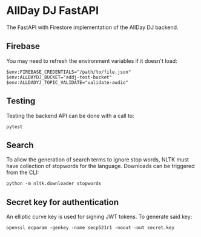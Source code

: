# AllDay DJ FastAPI

The FastAPI with Firestore implementation of the AllDay DJ backend.

## Firebase

You may need to refresh the environment variables if it doesn't load:

    $env:FIREBASE_CREDENTIALS="/path/to/file.json"
    $env:ALLDAYDJ_BUCKET="addj-test-bucket"
    $env:ALLDADYJ_TOPIC_VALIDATE="validate-audio"

## Testing

Testing the backend API can be done with a call to:

    pytest

## Search

To allow the generation of search terms to ignore stop words, NLTK must have collection of stopwords for the language. Downloads can be triggered from the CLI:

    python -m nltk.downloader stopwords

## Secret key for authentication

An elliptic curve key is used for signing JWT tokens. To generate said key:

    openssl ecparam -genkey -name secp521r1 -noout -out secret.key